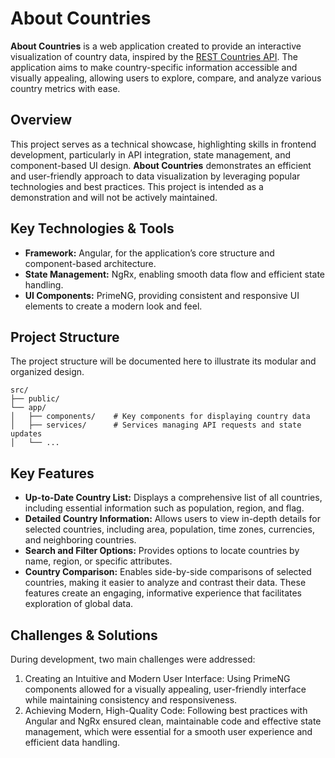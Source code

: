 # About Countries

**About Countries** is a web application created to provide an interactive visualization of country data, inspired by the [REST Countries API](https://restcountries.com). The application aims to make country-specific information accessible and visually appealing, allowing users to explore, compare, and analyze various country metrics with ease.

## Overview

This project serves as a technical showcase, highlighting skills in frontend development, particularly in API integration, state management, and component-based UI design. **About Countries** demonstrates an efficient and user-friendly approach to data visualization by leveraging popular technologies and best practices. This project is intended as a demonstration and will not be actively maintained.

## Key Technologies & Tools

- **Framework:** Angular, for the application’s core structure and component-based architecture.
- **State Management:** NgRx, enabling smooth data flow and efficient state handling.
- **UI Components:** PrimeNG, providing consistent and responsive UI elements to create a modern look and feel.

## Project Structure

The project structure will be documented here to illustrate its modular and organized design.

```plaintext
src/
├── public/
└── app/
│   ├── components/    # Key components for displaying country data
│   ├── services/      # Services managing API requests and state updates
│   └── ...
```

## Key Features
* **Up-to-Date Country List:** Displays a comprehensive list of all countries, including essential information such as population, region, and flag.
* **Detailed Country Information:** Allows users to view in-depth details for selected countries, including area, population, time zones, currencies, and neighboring countries.
* **Search and Filter Options:** Provides options to locate countries by name, region, or specific attributes.
* **Country Comparison:** Enables side-by-side comparisons of selected countries, making it easier to analyze and contrast their data.
These features create an engaging, informative experience that facilitates exploration of global data.

## Challenges & Solutions
During development, two main challenges were addressed:

1. Creating an Intuitive and Modern User Interface: Using PrimeNG components allowed for a visually appealing, user-friendly interface while maintaining consistency and responsiveness.
2. Achieving Modern, High-Quality Code: Following best practices with Angular and NgRx ensured clean, maintainable code and effective state management, which were essential for a smooth user experience and efficient data handling.
